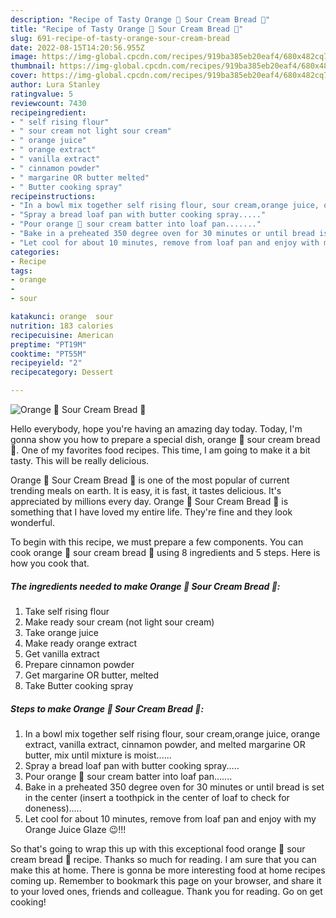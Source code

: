 ```yaml
---
description: "Recipe of Tasty Orange 🍊 Sour Cream Bread 🍞"
title: "Recipe of Tasty Orange 🍊 Sour Cream Bread 🍞"
slug: 691-recipe-of-tasty-orange-sour-cream-bread
date: 2022-08-15T14:20:56.955Z
image: https://img-global.cpcdn.com/recipes/919ba385eb20eaf4/680x482cq70/orange-sour-cream-bread-recipe-main-photo.jpg
thumbnail: https://img-global.cpcdn.com/recipes/919ba385eb20eaf4/680x482cq70/orange-sour-cream-bread-recipe-main-photo.jpg
cover: https://img-global.cpcdn.com/recipes/919ba385eb20eaf4/680x482cq70/orange-sour-cream-bread-recipe-main-photo.jpg
author: Lura Stanley
ratingvalue: 5
reviewcount: 7430
recipeingredient:
- " self rising flour"
- " sour cream not light sour cream"
- " orange juice"
- " orange extract"
- " vanilla extract"
- " cinnamon powder"
- " margarine OR butter melted"
- " Butter cooking spray"
recipeinstructions:
- "In a bowl mix together self rising flour, sour cream,orange juice, orange extract, vanilla extract, cinnamon powder, and melted margarine OR butter, mix until mixture is moist......"
- "Spray a bread loaf pan with butter cooking spray....."
- "Pour orange 🍊 sour cream batter into loaf pan......."
- "Bake in a preheated 350 degree oven for 30 minutes or until bread is set in the center (insert a toothpick in the center of loaf to check for doneness)....."
- "Let cool for about 10 minutes, remove from loaf pan and enjoy with my Orange Juice Glaze 😉!!!"
categories:
- Recipe
tags:
- orange
- 
- sour

katakunci: orange  sour 
nutrition: 183 calories
recipecuisine: American
preptime: "PT19M"
cooktime: "PT55M"
recipeyield: "2"
recipecategory: Dessert

---
```



![Orange 🍊 Sour Cream Bread 🍞](https://img-global.cpcdn.com/recipes/919ba385eb20eaf4/680x482cq70/orange-sour-cream-bread-recipe-main-photo.jpg)

Hello everybody, hope you're having an amazing day today. Today, I'm gonna show you how to prepare a special dish, orange 🍊 sour cream bread 🍞. One of my favorites food recipes. This time, I am going to make it a bit tasty. This will be really delicious.



Orange 🍊 Sour Cream Bread 🍞 is one of the most popular of current trending meals on earth. It is easy, it is fast, it tastes delicious. It's appreciated by millions every day. Orange 🍊 Sour Cream Bread 🍞 is something that I have loved my entire life. They're fine and they look wonderful.


To begin with this recipe, we must prepare a few components. You can cook orange 🍊 sour cream bread 🍞 using 8 ingredients and 5 steps. Here is how you cook that.

<!--inarticleads1-->

##### The ingredients needed to make Orange 🍊 Sour Cream Bread 🍞:

1. Take  self rising flour
1. Make ready  sour cream (not light sour cream)
1. Take  orange juice
1. Make ready  orange extract
1. Get  vanilla extract
1. Prepare  cinnamon powder
1. Get  margarine OR butter, melted
1. Take  Butter cooking spray




<!--inarticleads2-->

##### Steps to make Orange 🍊 Sour Cream Bread 🍞:

1. In a bowl mix together self rising flour, sour cream,orange juice, orange extract, vanilla extract, cinnamon powder, and melted margarine OR butter, mix until mixture is moist......
1. Spray a bread loaf pan with butter cooking spray.....
1. Pour orange 🍊 sour cream batter into loaf pan.......
1. Bake in a preheated 350 degree oven for 30 minutes or until bread is set in the center (insert a toothpick in the center of loaf to check for doneness).....
1. Let cool for about 10 minutes, remove from loaf pan and enjoy with my Orange Juice Glaze 😉!!!




So that's going to wrap this up with this exceptional food orange 🍊 sour cream bread 🍞 recipe. Thanks so much for reading. I am sure that you can make this at home. There is gonna be more interesting food at home recipes coming up. Remember to bookmark this page on your browser, and share it to your loved ones, friends and colleague. Thank you for reading. Go on get cooking!
